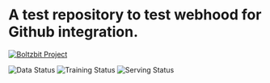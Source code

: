 # A test repository to test webhood for Github integration. 

[![Boltzbit Project](https://img.shields.io/badge/Boltzbit-Project-blueviolet?style=for-the-badge)](https://demo.platform.boltzbit.com/app/#/github-integration)

![Data Status](https://img.shields.io/badge/Boltzbit-Dataset:Registered-green)
![Training Status](https://img.shields.io/badge/Boltzbit-Training-green)
![Serving Status](https://img.shields.io/badge/Boltzbit-EvaluationON-green)



